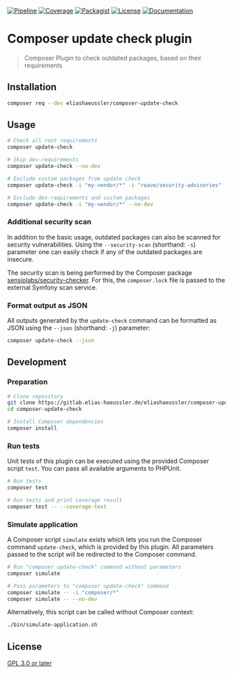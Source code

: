 [![Pipeline](https://gitlab.elias-haeussler.de/eliashaeussler/composer-update-check/badges/master/pipeline.svg)](https://gitlab.elias-haeussler.de/eliashaeussler/composer-update-check/-/pipelines)
[![Coverage](https://gitlab.elias-haeussler.de/eliashaeussler/composer-update-check/badges/master/coverage.svg)](https://gitlab.elias-haeussler.de/eliashaeussler/composer-update-check/-/pipelines)
[![Packagist](https://badgen.net/packagist/v/eliashaeussler/composer-update-check)](https://packagist.org/packages/eliashaeussler/composer-update-check)
[![License](https://badgen.net/packagist/license/eliashaeussler/composer-update-check)](LICENSE)
[![Documentation](https://badgen.net/badge/read/the%20docs/cyan)](http://docs.elias-haeussler.de/composer-update-check/)

# Composer update check plugin

> Composer Plugin to check outdated packages, based on their requirements

## Installation

```bash
composer req --dev eliashaeussler/composer-update-check
```

## Usage

```bash
# Check all root requirements
composer update-check

# Skip dev-requirements
composer update-check --no-dev

# Exclude custom packages from update check
composer update-check -i "my-vendor/*" -i "roave/security-advisories"

# Exclude dev-requirements and custom packages
composer update-check -i "my-vendor/*" --no-dev
```

### Additional security scan

In addition to the basic usage, outdated packages can also be scanned
for security vulnerabilities. Using the `--security-scan` (shorthand: `-s`)
parameter one can easily check if any of the outdated packages are
insecure.

The security scan is being performed by the Composer package
[sensiolabs/security-checker](https://packagist.org/packages/sensiolabs/security-checker).
For this, the `composer.lock` file is passed to the external Symfony
scan service.

### Format output as JSON

All outputs generated by the `update-check` command can be formatted
as JSON using the `--json` (shorthand: `-j`) parameter:

```bash
composer update-check --json
```

## Development

### Preparation

```bash
# Clone repository
git clone https://gitlab.elias-haeussler.de/eliashaeussler/composer-update-check.git
cd composer-update-check

# Install Composer dependencies
composer install
```

### Run tests

Unit tests of this plugin can be executed using the provided Composer
script `test`. You can pass all available arguments to PHPUnit.

```bash
# Run tests
composer test

# Run tests and print coverage result
composer test -- --coverage-text
```

### Simulate application

A Composer script `simulate` exists which lets you run the Composer
command `update-check`, which is provided by this plugin. All parameters
passed to the script will be redirected to the Composer command.

```bash
# Run "composer update-check" command without parameters
composer simulate

# Pass parameters to "composer update-check" command
composer simulate -- -i "composer/*"
composer simulate -- --no-dev
```

Alternatively, this script can be called without Composer context:

```bash
./bin/simulate-application.sh
```

## License

[GPL 3.0 or later](LICENSE)
